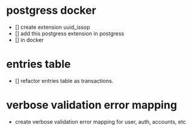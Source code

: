 # postgress docker

- [] create extension uuid_issop
- [] add this postgress extension in postgress
- [] in docker 

# entries table
- [] refactor entries table as transactions.

# verbose validation error mapping
- create verbose validation error mapping for user, auth, accounts, etc